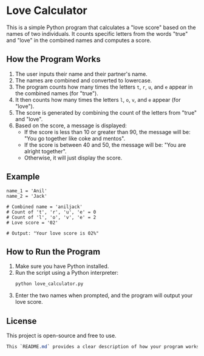  
# Love Calculator

This is a simple Python program that calculates a "love score" based on the names of two individuals. It counts specific letters from the words "true" and "love" in the combined names and computes a score.

## How the Program Works

1. The user inputs their name and their partner's name.
2. The names are combined and converted to lowercase.
3. The program counts how many times the letters `t`, `r`, `u`, and `e` appear in the combined names (for "true").
4. It then counts how many times the letters `l`, `o`, `v`, and `e` appear (for "love").
5. The score is generated by combining the count of the letters from "true" and "love".
6. Based on the score, a message is displayed:
   - If the score is less than 10 or greater than 90, the message will be: "You go together like coke and mentos".
   - If the score is between 40 and 50, the message will be: "You are alright together".
   - Otherwise, it will just display the score.

## Example
    name_1 = 'Anil'
    name_2 = 'Jack'
    
    # Combined name = 'aniljack'
    # Count of 't', 'r', 'u', 'e' = 0
    # Count of 'l', 'o', 'v', 'e' = 2
    # Love score = '02'
    
    # Output: "Your love score is 02%"

## How to Run the Program
1. Make sure you have Python installed.
2. Run the script using a Python interpreter:
   ```bash
   python love_calculator.py
3. Enter the two names when prompted, and the program will output your love score.

## License
This project is open-source and free to use.
   ```css   
   This `README.md` provides a clear description of how your program works, how to run it, and includes an example.

  
